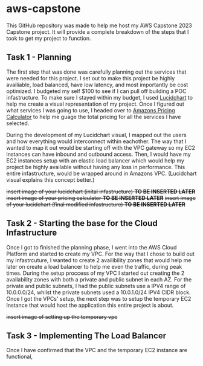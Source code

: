 # aws-capstone
This GitHub repository was made to help me host my AWS Capstone 2023 Capstone project. It will provide a complete breakdown of the steps that I took to get my project to function.


## Task 1 - Planning
The first step that was done was carefully planning out the services that were needed for this project. I set out to make this project be highly availiable, load balanced, have low latency, and most importantly be cost optimized. I budgeted my self $100 to see if I can pull off building a POC infastructure. To make sure I stayed within my budget, I used [Lucidchart](https://www.lucidchart.com/pages/) to help me create a visual representation of my project. Once I figured out what services I was going to use, I headed over to [Amazons Pricing Calculator](https://calculator.aws/#/) to help me guage the total pricing for all the services I have selected. 

During the development of my Lucidchart visual, I mapped out the users and how everything would interconnect within eachother. The way that I wanted to map it out would be starting off with the VPC gateway so my EC2 instances can have inbound and outbound access. Then, I would have my EC2 instances setup with an elastic load balancer which would help my project be highly available without having any loss in performance. This entire infastructure, would be wrapped around in Amazons VPC. (Lucidchart visual explains this concept better.)

~~insert image of your lucidchart (inital infastructure) **TO BE INSERTED LATER**~~
~~insert image of your pricing calculator **TO BE INSERTED LATER**~~
~~insert image of your lucidchart (final modified infastructure) **TO BE INSERTED LATER**~~

## Task 2 - Starting the base for the Cloud Infastructure
Once I got to finished the planning phase, I went into the AWS Cloud Platform and started to create my VPC. For the way that I chose to build out my infastrcuture, I wanted to create 2 availibility zones that would help me later on create a load balancer to help me even the traffic, during peak times. During the setup proccess of my VPC I started out creating the 2 availability zones with both a private and public subnet in each AZ. For the private and public subnets, I had the public subnets use a IPV4 range of 10.0.0.0/24, whilst the private subnets used a 10.0.1.0/24 IPV4 CIDR block. Once I got the VPCs' setup, the next step was to setup the temporary EC2 Instance that would host the application this entire project is about. 

~~insert image of setting up the temporary vpc~~



## Task 3 - Implementing The Load Balancer
Once I have confirmed that the VPC and the temporary EC2 instance are functional, 
